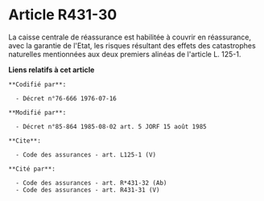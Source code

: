 # Article R431-30

La caisse centrale de réassurance est habilitée à couvrir en réassurance, avec la garantie de l'Etat, les risques résultant
des effets des catastrophes naturelles mentionnées aux deux premiers alinéas de l'article L. 125-1.

**Liens relatifs à cet article**

	**Codifié par**:

	  - Décret n°76-666 1976-07-16

	**Modifié par**:

	  - Décret n°85-864 1985-08-02 art. 5 JORF 15 août 1985

	**Cite**:

	  - Code des assurances - art. L125-1 (V)

	**Cité par**:

	  - Code des assurances - art. R*431-32 (Ab)
	  - Code des assurances - art. R431-31 (V)

